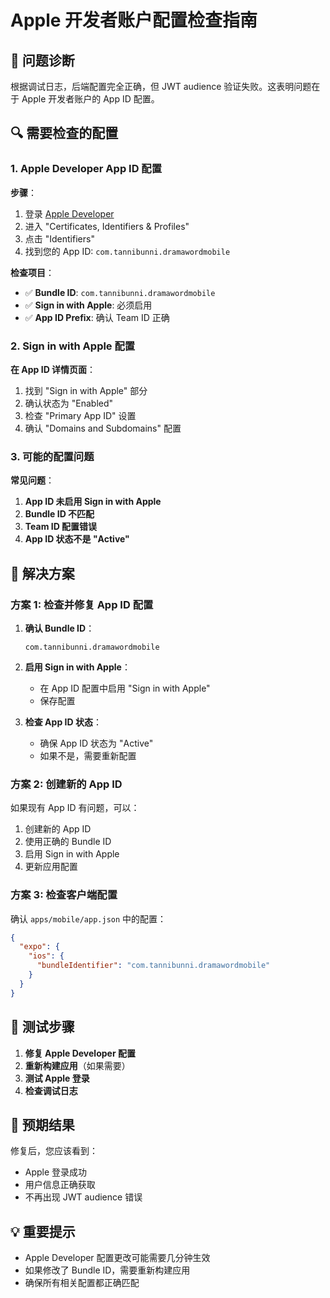 # Apple 开发者账户配置检查指南

## 🚨 问题诊断

根据调试日志，后端配置完全正确，但 JWT audience 验证失败。这表明问题在于 Apple 开发者账户的 App ID 配置。

## 🔍 需要检查的配置

### 1. Apple Developer App ID 配置

**步骤**：
1. 登录 [Apple Developer](https://developer.apple.com)
2. 进入 "Certificates, Identifiers & Profiles"
3. 点击 "Identifiers"
4. 找到您的 App ID: `com.tannibunni.dramawordmobile`

**检查项目**：
- ✅ **Bundle ID**: `com.tannibunni.dramawordmobile`
- ✅ **Sign in with Apple**: 必须启用
- ✅ **App ID Prefix**: 确认 Team ID 正确

### 2. Sign in with Apple 配置

**在 App ID 详情页面**：
1. 找到 "Sign in with Apple" 部分
2. 确认状态为 "Enabled"
3. 检查 "Primary App ID" 设置
4. 确认 "Domains and Subdomains" 配置

### 3. 可能的配置问题

**常见问题**：
1. **App ID 未启用 Sign in with Apple**
2. **Bundle ID 不匹配**
3. **Team ID 配置错误**
4. **App ID 状态不是 "Active"**

## 🔧 解决方案

### 方案 1: 检查并修复 App ID 配置

1. **确认 Bundle ID**：
   ```
   com.tannibunni.dramawordmobile
   ```

2. **启用 Sign in with Apple**：
   - 在 App ID 配置中启用 "Sign in with Apple"
   - 保存配置

3. **检查 App ID 状态**：
   - 确保 App ID 状态为 "Active"
   - 如果不是，需要重新配置

### 方案 2: 创建新的 App ID

如果现有 App ID 有问题，可以：
1. 创建新的 App ID
2. 使用正确的 Bundle ID
3. 启用 Sign in with Apple
4. 更新应用配置

### 方案 3: 检查客户端配置

确认 `apps/mobile/app.json` 中的配置：
```json
{
  "expo": {
    "ios": {
      "bundleIdentifier": "com.tannibunni.dramawordmobile"
    }
  }
}
```

## 📱 测试步骤

1. **修复 Apple Developer 配置**
2. **重新构建应用**（如果需要）
3. **测试 Apple 登录**
4. **检查调试日志**

## 🎯 预期结果

修复后，您应该看到：
- Apple 登录成功
- 用户信息正确获取
- 不再出现 JWT audience 错误

## 💡 重要提示

- Apple Developer 配置更改可能需要几分钟生效
- 如果修改了 Bundle ID，需要重新构建应用
- 确保所有相关配置都正确匹配 